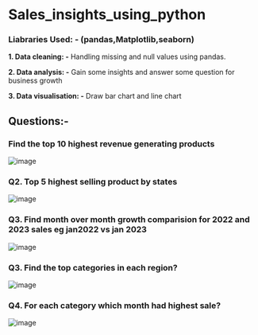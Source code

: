 # Sales_insights_using_python
### Liabraries Used: - (pandas,Matplotlib,seaborn)

**1. Data cleaning: -** Handling missing and null values using pandas.

**2. Data analysis: -** Gain some insights and answer some question for business growth

**3. Data visualisation: -** Draw bar chart and line chart 

## Questions:- 
### Find the top 10 highest revenue generating products
![image](https://github.com/user-attachments/assets/fa52e332-85a7-4ff1-a2e4-646703278cbe)
### Q2. Top 5 highest selling product by states
![image](https://github.com/user-attachments/assets/f4c71139-8219-4e06-b9e4-ed4ac293d919)
### Q3. Find month over month growth comparision for 2022 and 2023 sales eg jan2022 vs jan 2023
![image](https://github.com/user-attachments/assets/0dc8616f-2c60-4e85-98dd-0e12d41896a4)
### Q3. Find the top categories in each region?
![image](https://github.com/user-attachments/assets/0bdb9f9e-15d6-4a0c-af99-4a61f258db79)
### Q4. For each category which month had highest sale?
![image](https://github.com/user-attachments/assets/85ac61d1-34cc-4dc5-9970-66f5388adc48)



